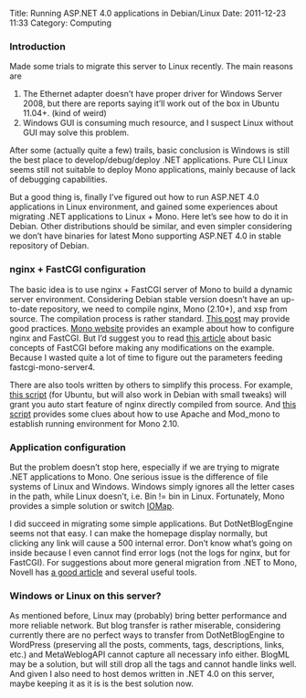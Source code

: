 Title: Running ASP.NET 4.0 applications in Debian/Linux
Date: 2011-12-23 11:33
Category: Computing

### Introduction

Made some trials to migrate this server to Linux recently. The main reasons are 
1) The Ethernet adapter doesn’t have proper driver for Windows Server 2008, but there are reports saying it’ll work out of the box in Ubuntu 11.04+. (kind of weird) 
2) Windows GUI is consuming much resource, and I suspect Linux without GUI may solve this problem.

After some (actually quite a few) trails, basic conclusion is Windows is still the best place to develop/debug/deploy .NET applications. Pure CLI Linux seems still not suitable to deploy Mono applications, mainly because of lack of debugging capabilities.

But a good thing is, finally I’ve figured out how to run ASP.NET 4.0 applications in Linux environment, and gained some experiences about migrating .NET applications to Linux + Mono. Here let’s see how to do it in Debian. Other distributions should be similar, and even simpler considering we don’t have binaries for latest Mono supporting ASP.NET 4.0 in stable repository of Debian.

### nginx + FastCGI configuration

The basic idea is to use nginx + FastCGI server of Mono to build a dynamic server environment. Considering Debian stable version doesn’t have an up-to-date repository, we need to compile nginx, Mono (2.10+), and xsp from source. The compilation process is rather standard. [This post](http://extralogical.net/articles/howto-compile-nginx-passenger.html) may provide good practices. [Mono website](http://www.mono-project.com/FastCGI_Nginx) provides an example about how to configure nginx and FastCGI. But I’d suggest you to read [this article](http://www.mono-project.com/FastCGI) about basic concepts of FastCGI before making any modifications on the example. Because I wasted quite a lot of time to figure out the parameters feeding fastcgi-mono-server4.

There are also tools written by others to simplify this process. For example, [this script](https://code.google.com/p/nginx-init-ubuntu/) (for Ubuntu, but will also work in Debian with small tweaks) will grant you auto start feature of nginx directly compiled from source. And [this script](https://gist.github.com/philippkueng/1074516) provides some clues about how to use Apache and Mod_mono to establish running environment for Mono 2.10.

### Application configuration

But the problem doesn’t stop here, especially if we are trying to migrate .NET applications to Mono. One serious issue is the difference of file systems of Linux and Windows. Windows simply ignores all the letter cases in the path, while Linux doesn’t, i.e. Bin != bin in Linux. Fortunately, Mono provides a simple solution or switch [IOMap](http://www.mono-project.com/IOMap).

I did succeed in migrating some simple applications. But DotNetBlogEngine seems not that easy. I can make the homepage display normally, but clicking any link will cause a 500 internal error. Don’t know what’s going on inside because I even cannot find error logs (not the logs for nginx, but for FastCGI). For suggestions about more general migration from .NET to Mono, Novell has [a good article](http://www.novell.com/connectionmagazine/2010/02/mono_tools.html) and several useful tools.

### Windows or Linux on this server?

As mentioned before, Linux may (probably) bring better performance and more reliable network. But blog transfer is rather miserable, considering currently there are no perfect ways to transfer from DotNetBlogEngine to WordPress (preserving all the posts, comments, tags, descriptions, links, etc.) and MetaWeblogAPI cannot capture all necessary info either. BlogML may be a solution, but will still drop all the tags and cannot handle links well. And given I also need to host demos written in .NET 4.0 on this server, maybe keeping it as it is is the best solution now.

